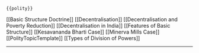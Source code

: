 ```expander
{{polity}}
```
[[Basic Structure Doctrine]]
[[Decentralisation]]
[[Decentralisation and Poverty Reduction]]
[[Decentralisation in India]]
[[Features of Basic Structure]]
[[Kesavananda Bharti Case]]
[[Minerva Mills Case]]
[[PolityTopicTemplate]]
[[Types of Division of Powers]]

---
